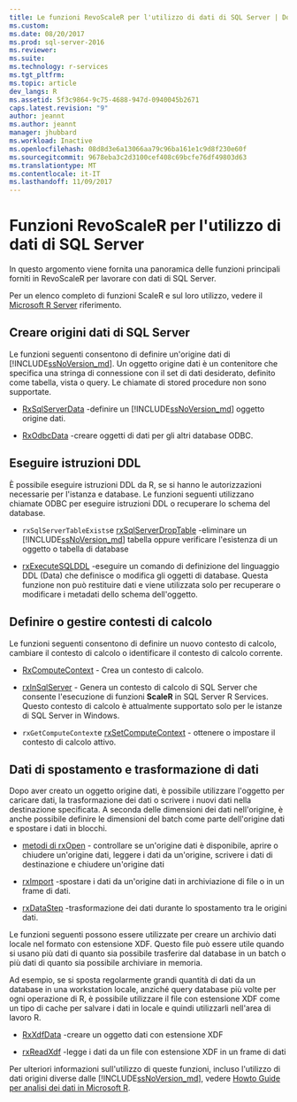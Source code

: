 ```yaml
---
title: Le funzioni RevoScaleR per l'utilizzo di dati di SQL Server | Documenti Microsoft
ms.custom: 
ms.date: 08/20/2017
ms.prod: sql-server-2016
ms.reviewer: 
ms.suite: 
ms.technology: r-services
ms.tgt_pltfrm: 
ms.topic: article
dev_langs: R
ms.assetid: 5f3c9864-9c75-4688-947d-0940045b2671
caps.latest.revision: "9"
author: jeannt
ms.author: jeannt
manager: jhubbard
ms.workload: Inactive
ms.openlocfilehash: 08d8d3e6a13066aa79c96ba161e1c9d8f230e60f
ms.sourcegitcommit: 9678eba3c2d3100cef408c69bcfe76df49803d63
ms.translationtype: MT
ms.contentlocale: it-IT
ms.lasthandoff: 11/09/2017
---
```

# <a name="revoscaler-functions-for-working-with-sql-server-data"></a>Funzioni RevoScaleR per l'utilizzo di dati di SQL Server

In questo argomento viene fornita una panoramica delle funzioni principali forniti in RevoScaleR per lavorare con dati di SQL Server.

Per un elenco completo di funzioni ScaleR e sul loro utilizzo, vedere il [Microsoft R Server](https://docs.microsoft.com/r-server/r-reference/revoscaler/revoscaler) riferimento.

## <a name="create-sql-server-data-sources"></a>Creare origini dati di SQL Server

Le funzioni seguenti consentono di definire un'origine dati di [!INCLUDE[ssNoVersion_md](../../includes/ssnoversion-md.md)]. Un oggetto origine dati è un contenitore che specifica una stringa di connessione con il set di dati desiderato, definito come tabella, vista o query. Le chiamate di stored procedure non sono supportate.

+ [RxSqlServerData](https://docs.microsoft.com/r-server/r-reference/revoscaler/rxsqlserverdata) -definire un [!INCLUDE[ssNoVersion_md](../../includes/ssnoversion-md.md)] oggetto origine dati.

+ [RxOdbcData](https://docs.microsoft.com/r-server/r-reference/revoscaler/rxodbcdata) -creare oggetti di dati per gli altri database ODBC. 

## <a name="perform-ddl-statements"></a>Eseguire istruzioni DDL

È possibile eseguire istruzioni DDL da R, se si hanno le autorizzazioni necessarie per l'istanza e database. Le funzioni seguenti utilizzano chiamate ODBC per eseguire istruzioni DDL o recuperare lo schema del database.

+ `rxSqlServerTableExists`e [rxSqlServerDropTable](https://docs.microsoft.com/r-server/r-reference/revoscaler/rxsqlserverdroptable) -eliminare un [!INCLUDE[ssNoVersion_md](../../includes/ssnoversion-md.md)] tabella oppure verificare l'esistenza di un oggetto o tabella di database

+ [rxExecuteSQLDDL](https://docs.microsoft.com/r-server/r-reference/revoscaler/rxexecutesqlddl) -eseguire un comando di definizione del linguaggio DDL (Data) che definisce o modifica gli oggetti di database. Questa funzione non può restituire dati e viene utilizzata solo per recuperare o modificare i metadati dello schema dell'oggetto.

## <a name="define-or-manage-compute-contexts"></a>Definire o gestire contesti di calcolo

Le funzioni seguenti consentono di definire un nuovo contesto di calcolo, cambiare il contesto di calcolo o identificare il contesto di calcolo corrente.

+ [RxComputeContext](https://docs.microsoft.com/r-server/r-reference/revoscaler/rxcomputecontext) - Crea un contesto di calcolo.

+ [rxInSqlServer](https://docs.microsoft.com/r-server/r-reference/revoscaler/rxinsqlserver) - Genera un contesto di calcolo di SQL Server che consente l'esecuzione di funzioni **ScaleR** in SQL Server R Services. Questo contesto di calcolo è attualmente supportato solo per le istanze di SQL Server in Windows.

+ `rxGetComputeContext`e [rxSetComputeContext](https://docs.microsoft.com/r-server/r-reference/revoscaler/rxgetcomputecontext) - ottenere o impostare il contesto di calcolo attivo.

## <a name="move-data-and-transform-data"></a>Dati di spostamento e trasformazione di dati

Dopo aver creato un oggetto origine dati, è possibile utilizzare l'oggetto per caricare dati, la trasformazione dei dati o scrivere i nuovi dati nella destinazione specificata. A seconda delle dimensioni dei dati nell'origine, è anche possibile definire le dimensioni del batch come parte dell'origine dati e spostare i dati in blocchi.

+ [metodi di rxOpen](https://docs.microsoft.com/r-server/r-reference/revoscaler/rxopen-methods) - controllare se un'origine dati è disponibile, aprire o chiudere un'origine dati, leggere i dati da un'origine, scrivere i dati di destinazione e chiudere un'origine dati

+ [rxImport](https://docs.microsoft.com/r-server/r-reference/revoscaler/rximport) -spostare i dati da un'origine dati in archiviazione di file o in un frame di dati.

+ [rxDataStep](https://docs.microsoft.com/r-server/r-reference/revoscaler/rxdatastep) -trasformazione dei dati durante lo spostamento tra le origini dati.

Le funzioni seguenti possono essere utilizzate per creare un archivio dati locale nel formato con estensione XDF. Questo file può essere utile quando si usano più dati di quanto sia possibile trasferire dal database in un batch o più dati di quanto sia possibile archiviare in memoria.

Ad esempio, se si sposta regolarmente grandi quantità di dati da un database in una workstation locale, anziché query database più volte per ogni operazione di R, è possibile utilizzare il file con estensione XDF come un tipo di cache per salvare i dati in locale e quindi utilizzarli nell'area di lavoro R.

+ [RxXdfData](https://docs.microsoft.com/r-server/r-reference/revoscaler/rxxdfdata) -creare un oggetto dati con estensione XDF

+ [rxReadXdf](https://docs.microsoft.com/r-server/r-reference/revoscaler/rxreadxdf) -legge i dati da un file con estensione XDF in un frame di dati

Per ulteriori informazioni sull'utilizzo di queste funzioni, incluso l'utilizzo di dati origini diverse dalle [!INCLUDE[ssNoVersion_md](../../includes/ssnoversion-md.md)], vedere [Howto Guide per analisi dei dati in Microsoft R](https://docs.microsoft.com/r-server/r/how-to-introduction).
